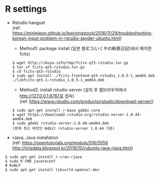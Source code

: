 # R settings

* Rstudio hanguel  
(ref: https://minjejeon.github.io/learningstock/2016/11/29/troubleshooting-korean-input-problem-in-rstudio-spyder-ubuntu.html)  
    - Method1: package install (일본 블로그(いくやの斬鉄日記)에서 패치한 fcitx)
    ```
    $ wget http://ikuya.info/tmp/fcitx-qt5-rstudio.tar.gz
    $ tar xf fcitx-qt5-rstudio.tar.gz
    $ cd fcitx-qt5-rstudio
    $ sudo apt install ./fcitx-frontend-qt5-rstudio_1.0.5-1_amd64.deb ./libfcitx-qt5-1-rstudio_1.0.5-1_amd64.deb
    ```
    - Method2: install rstudio-server (설치 후 웹브라우저에서 http://127.0.0.1:8787로 접속)  
    (ref: https://www.rstudio.com/products/rstudio/download-server/)  
    ```
    $ sudo apt-get install r-base gdebi-core
    $ wget https://download2.rstudio.org/rstudio-server-1.0.44-amd64.deb
    $ sudo gdebi rstudio-server-1.0.44-amd64.deb
    (현재 최신 버전인 64bit rstudio-server 1.0.44 기준)
    ```


* rJava, Java installation  
(ref: https://opentutorials.org/module/516/5558  
 http://ririsdata.blogspot.kr/2016/10/rubuntu-java-rjava.html)  
```
$ sudo apt-get install r-cran-rjava  
$ sudo R CMD javareconf 
# KoNLP
$ sudo apt-get install libcurl4-openssl-dev
```
